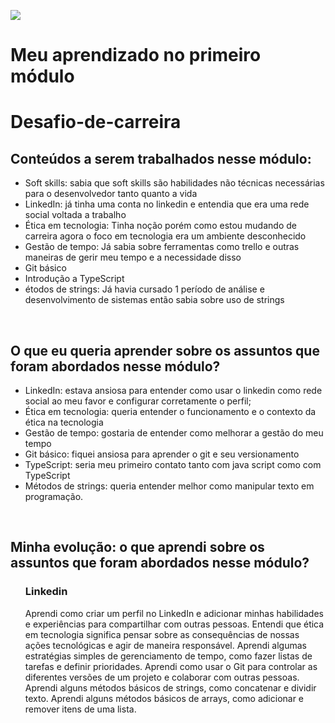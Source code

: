 ![](https://i.imgur.com/xG74tOh.png)

# Meu aprendizado no primeiro módulo

# Desafio-de-carreira
</head>
<body>
   <p>
      <h2>Conteúdos a serem trabalhados nesse módulo:</h2>
   </p>

   <ul>
        <li>Soft skills: sabia que soft skills são habilidades não técnicas necessárias para o desenvolvedor tanto quanto a vida</li>
        <li>LinkedIn: já tinha uma conta no linkedin e entendia que era uma rede social voltada a trabalho</li>
        <li>Ética em tecnologia: Tinha noção porém como estou mudando de carreira agora o foco em tecnologia era um ambiente desconhecido</li>
        <li>Gestão de tempo: Já sabia sobre ferramentas como trello e outras maneiras de gerir meu tempo e a necessidade disso</li>
        <li>Git básico</li>
        <li>Introdução a TypeScript</li>
        <li>étodos de strings: Já havia cursado 1 período de análise e desenvolvimento de sistemas então sabia sobre uso de strings</li>
    </ul>
<br>

   <p>
      <h2>O que eu queria aprender sobre os assuntos que foram abordados nesse módulo?</h2>
   </p>

   <ul>
      <li>LinkedIn: estava ansiosa para entender como usar o linkedin como rede social ao meu favor e configurar corretamente o perfil;        </li>
      <li>Ética em tecnologia: queria entender o funcionamento e o contexto da ética na tecnologia</li>
      <li>Gestão de tempo: gostaria de entender como melhorar a gestão do meu tempo</li>
      <li>Git básico: fiquei ansiosa para aprender o git e seu versionamento</li>
      <li>TypeScript: seria meu primeiro contato tanto com java script como com TypeScript
      <li>Métodos de strings: queria entender melhor como manipular texto em programação.
   </ul>
  <br>
   
       
   <p>
      <h2>Minha evolução: o que aprendi sobre os assuntos que foram abordados nesse módulo?</h2>
   </p>
   <ul>
      <h3>Linkedin</h3>
      Aprendi como criar um perfil no LinkedIn e adicionar minhas habilidades e experiências para compartilhar com outras pessoas.
Entendi que ética em tecnologia significa pensar sobre as consequências de nossas ações tecnológicas e agir de maneira responsável.
Aprendi algumas estratégias simples de gerenciamento de tempo, como fazer listas de tarefas e definir prioridades.
Aprendi como usar o Git para controlar as diferentes versões de um projeto e colaborar com outras pessoas.
Aprendi alguns métodos básicos de strings, como concatenar e dividir texto.
Aprendi alguns métodos básicos de arrays, como adicionar e remover itens de uma lista.
   </ul>
</body>
